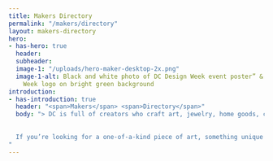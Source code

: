 ```yaml
---
title: Makers Directory
permalink: "/makers/directory"
layout: makers-directory
hero:
- has-hero: true
  header: 
  subheader: 
  image-1: "/uploads/hero-maker-desktop-2x.png"
  image-1-alt: Black and white photo of DC Design Week event poster” & “DC Design
    Week logo on bright green background
introduction:
- has-introduction: true
  header: "<span>Makers</span> <span>Directory</span>"
  body: "> DC is full of creators who craft art, jewelry, home goods, ceramics, cakes, stationery, clothing, and more. Whether for a living, as a side hustle, or as a hobby, these makers help power the creative energy in the DMV. We can’t do our normal DCDW Pop-Up Shop, but we’re still celebrating everyone who crafts and creates! 
  
  
  If you’re looking for a one-of-a-kind piece of art, something unique and shiny to wear, a special centerpiece, or even handmade gifts for the upcoming holidays — look no further than the DC Design Week Maker Directory to support your local creative community. Check out our list below for access to literally dozens of people making and selling amazing things, right here in our beloved city.
"
---
```


